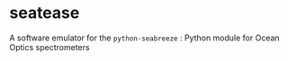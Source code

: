 # seatease
A software emulator for the `python-seabreeze` : Python module for Ocean Optics spectrometers
